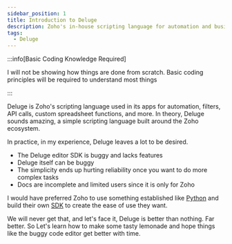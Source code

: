 ```yaml
---
sidebar_position: 1
title: Introduction to Deluge
description: Zoho's in-house scripting language for automation and business logic
tags:
  - Deluge
---
```


:::info[Basic Coding Knowledge Required]

I will not be showing how things are done from scratch. Basic coding principles will be required to understand most things

:::

Deluge is Zoho's scripting language used in its apps for automation, filters, API calls, custom spreadsheet functions, and more. In theory, Deluge sounds amazing, a simple scripting language built around the Zoho ecosystem. 

In practice, in my experience, Deluge leaves a lot to be desired.
- The Deluge editor SDK is buggy and lacks features
- Deluge itself can be buggy
- The simplicity ends up hurting reliability once you want to do more complex tasks
- Docs are incomplete and limited users since it is only for Zoho


I would have preferred Zoho to use something established like [Python](https://en.wikipedia.org/wiki/Python_(programming_language)) and build their own [SDK](https://en.wikipedia.org/wiki/Software_development_kit) to create the ease of use they want.

We will never get that, and let's face it, Deluge is better than nothing. Far better. So Let's learn how to make some tasty lemonade and hope things like the buggy code editor get better with time.